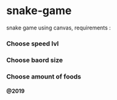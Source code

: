 # snake-game
snake game using canvas, requirements : 
### Choose speed lvl
### Choose baord size
### Choose amount of foods
#### @2019
